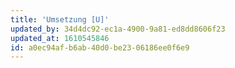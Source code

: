 ```yaml
---
title: 'Umsetzung [U]'
updated_by: 34d4dc92-ec1a-4900-9a81-ed8dd8606f23
updated_at: 1610545846
id: a0ec94af-b6ab-40d0-be23-06186ee0f6e9
---
```

